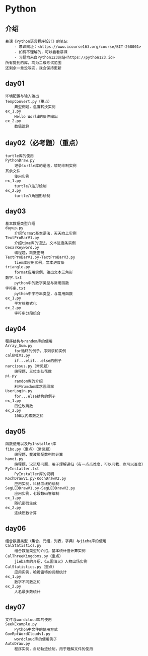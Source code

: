 # Python

## 介绍

    慕课《Python语言程序设计》的笔记
        - 慕课网址：<https://www.icourse163.org/course/BIT-268001>
        - 如有不理解的，可以看看慕课
        - 习题均来自Python123网站<https://python123.io>
    所有提到的库，均为二级考试范围
    还剩余一章没写完，我会保持更新

## day01

    环境配置与输入输出
    TempConvert.py（重点）
        典型例题，温度转换实例
    ex_1.py
        Hello World的条件输出
    ex_2.py
        数值运算

## day02（必考题）（重点）

    turtle库的使用
    PythonDraw.py
        记录turtle库的语法，蟒蛇绘制实例
    其余文件
        使用实例
    ex_1.py
        turtle八边形绘制
    ex_2.py
        turtle八角图形绘制

## day03

    基本数据类型介绍
    dayup.py
        介绍format基本语法，天天向上实例
    TextProBarV1.py
        介绍time库的语法，文本进度条实例
    CesarKeyword.py
        编程题，凯撒密码
    TextProBarV1.py-TextProBarV3.py
        tiem库应用实例，文本进度条
    triangle.py
        format应用实例，输出文本三角形
    数字.txt
        python中的数字类型与常用函数
    字符串.txt
        python中字符串类型，与常用函数
    ex_1.py
        平方根格式化
    ex_2.py
        字符串分段组合

## day04

    程序结构与random库的使用
    Array_Sum.py
        for循环的例子，序列求和实例
    calBMIV1.py
        if...elif...else的例子
    narcissus.py（常见题）
        编程题，三位水仙花数
    pi.py
        ramdom库的介绍
        利用ramdom库求圆周率
    UserLogin.py
        for...else结构的例子
    ex_1.py
        四位玫瑰数
    ex_2.py
        100以内素数之和

## day05

    函数使用以及PyInstaller库
    fibo.py（重点）（常见题）
        编程题，斐波那契数列的计算
    hanoi.py
        编程题，汉诺塔问题，用于理解递归（有一点点难度，可以问我，也可以百度）
    PyInstaller.txt
        PyInstaller库的说明
    KochDrawV1.py-KochDrawV2.py
        应用实例，科赫曲线的绘制
    SegLEDDrawV1.py-SegLEDDrawV2.py
        应用实例，七段数码管绘制
    ex_1.py
        随机密码生成
    ex_2.py
        连续质数计算

## day06

    组合数据类型（集合，元组，列表，字典）与jieba库的使用
    CalStatistics.py
        组合数据类型的介绍，基本统计值计算实例
    CalThreeKingdoms.py（重点）
        jieba库的介绍，《三国演义》人物出场实例
    CalStatistics.py（重点）
        应用实例，哈姆雷特的词频统计
    ex_1.py
        数字不同数之和
    ex_2.py
        人名最多数统计

## day07

    文件与wordcloud库的使用
    SeekExample.py
        Python中文件的使用方式
    GovRptWordCloudv1.py
        wordcloud库的使用例子
    AutoDraw.py
        程序实例，自动轨迹绘制，用于理解文件的使用
